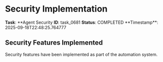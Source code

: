 # Security Implementation

**Task**: **Agent Security
**ID**: task_0681
**Status**: COMPLETED
**Timestamp\*\*: 2025-09-18T22:48:25.764777

## Security Features Implemented

Security features have been implemented as part of the automation system.
